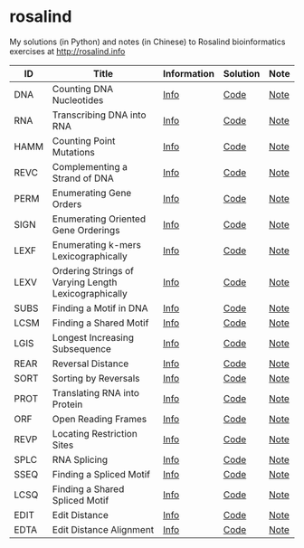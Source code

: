 # rosalind
My solutions (in Python) and notes (in Chinese) to Rosalind bioinformatics exercises at http://rosalind.info

| ID   | Title                                                | Information                                  | Solution                    | Note                                                                               |
| ---- | ---------------------------------------------------- | -------------------------------------------- | --------------------------- | ---------------------------------------------------------------------------------- |
| DNA  | Counting DNA Nucleotides                             | [Info](https://rosalind.info/problems/dna/)  | [Code](./code/dna/dna.py)   | [Note](https://5uperb0y.com/counting-dna-nucleotides/)                             |
| RNA  | Transcribing DNA into RNA                            | [Info](https://rosalind.info/problems/rna/)  | [Code](./code/rna/rna.py)   | [Note](https://5uperb0y.com/transcribing-dna-into-rna/)                            |
| HAMM | Counting Point Mutations                             | [Info](https://rosalind.info/problems/hamm/) | [Code](./code/hamm/hamm.py) | [Note](https://5uperb0y.com/counting-point-mutations/)                             |
| REVC | Complementing a Strand of DNA                        | [Info](https://rosalind.info/problems/revc/) | [Code](./code/revc/revc.py) | [Note](https://5uperb0y.com/complementing-a-strand-of-dna/)                        |
| PERM | Enumerating Gene Orders                              | [Info](https://rosalind.info/problems/perm/) | [Code](./code/perm/perm.py) | [Note](https://5uperb0y.com/enumerating-gene-orders/)                              |
| SIGN | Enumerating Oriented Gene Orderings                  | [Info](https://rosalind.info/problems/sign/) | [Code](./code/sign/sign.py) | [Note](https://5uperb0y.com/enumerating-oriented-gene-orderings/)                  |
| LEXF | Enumerating k-mers Lexicographically                 | [Info](https://rosalind.info/problems/lexf/) | [Code](./code/lexf/lexf.py) | [Note](https://5uperb0y.com/enumerating-k-mers-lexicographically/)                 |
| LEXV | Ordering Strings of Varying Length Lexicographically | [Info](https://rosalind.info/problems/lexv/) | [Code](./code/lexv/lexv.py) | [Note](https://5uperb0y.com/ordering-strings-of-varying-length-lexicographically/) |
| SUBS | Finding a Motif in DNA                               | [Info](https://rosalind.info/problems/subs/) | [Code](./code/subs/subs.py) | [Note](https://5uperb0y.com/finding-a-motif-in-dna/)                               |
| LCSM | Finding a Shared Motif                               | [Info](https://rosalind.info/problems/lcsm/) | [Code](./code/lcsm/lcsm.py) | [Note](https://5uperb0y.com/finding-a-shared-motif/)                               |
| LGIS | Longest Increasing Subsequence                       | [Info](https://rosalind.info/problems/lgis/) | [Code](./code/lgis/lgis.py) | [Note](https://5uperb0y.com/longest-increasing-subsequence/)                       |
| REAR | Reversal Distance                                    | [Info](https://rosalind.info/problems/rear/) | [Code](./code/rear/rear.py) | [Note](https://5uperb0y.com/reversal-distance/)                                    |
| SORT | Sorting by Reversals                                 | [Info](https://rosalind.info/problems/sort/) | [Code](./code/sort/sort.py) | [Note](https://5uperb0y.com/sorting-by-reversals/)                                 |
| PROT | Translating RNA into Protein                         | [Info](https://rosalind.info/problems/prot/) | [Code](./code/prot/prot.py) | [Note](https://5uperb0y.com/translating-rna-into-protein/)                         |
| ORF  | Open Reading Frames                                  | [Info](https://rosalind.info/problems/orf/)  | [Code](./code/orf/orf.py)   | [Note](https://5uperb0y.com/open-reading-frames/)                                  |
| REVP | Locating Restriction Sites                           | [Info](https://rosalind.info/problems/revp/) | [Code](./code/revp/revp.py) | [Note](https://5uperb0y.com/locating-restriction-sites/)                           |
| SPLC | RNA Splicing                                         | [Info](https://rosalind.info/problems/splc/) | [Code](./code/splc/splc.py) | [Note](https://5uperb0y.com/rna-splicing/)                                         |
| SSEQ | Finding a Spliced Motif                              | [Info](https://rosalind.info/problems/sseq/) | [Code](./code/sseq/sseq.py) | [Note](https://5uperb0y.com/finding-a-spliced-motif/)                              |
| LCSQ | Finding a Shared Spliced Motif                       | [Info](https://rosalind.info/problems/scsq/) | [Code](./code/lcsq/lcsq.py) | [Note](https://5uperb0y.com/finding-a-shared-spliced-motif/)                       |
| EDIT | Edit Distance                                        | [Info](https://rosalind.info/problems/edit/) | [Code](./code/edit/edit.py) | [Note](https://5uperb0y.com/edit-distance/)                                        |
| EDTA | Edit Distance Alignment                              | [Info](https://rosalind.info/problems/edit/) | [Code](./code/edit/edit.py) | [Note](https://5uperb0y.com/edit-distance-alignment/)                              |